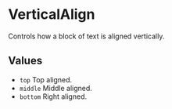 <!--
category: reference
-->

VerticalAlign
===

Controls how a block of text is aligned vertically.

Values
---

- `top` Top aligned.
- `middle` Middle aligned.
- `bottom` Right aligned.
